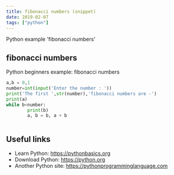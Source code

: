```yaml
---
title: fibonacci numbers (snippet)
date: 2019-02-07
tags: ["python"]
---
```

Python example 'fibonacci numbers'


## fibonacci numbers

Python beginners example: fibonacci numbers

```python
a,b = 0,1
number=int(input('Enter the number : '))
print('The first ',str(number),'fibonacci numbers are -')
print(a)
while b<number:
        print(b)
        a, b = b, a + b



```

## Useful links

- Learn Python: https://pythonbasics.org
- Download Python: https://python.org
- Another Python site: https://pythonprogramminglanguage.com
